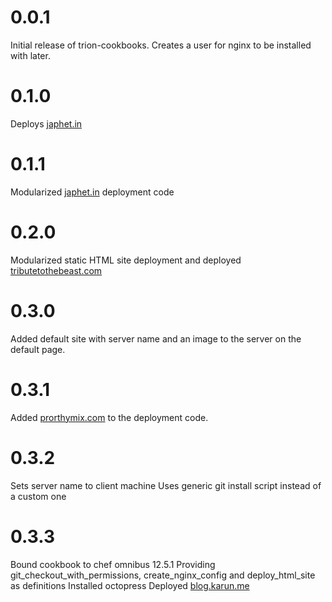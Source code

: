 # 0.0.1

Initial release of trion-cookbooks. Creates a user for nginx to be installed with later.

# 0.1.0

Deploys [japhet.in](https://japhet.in)

# 0.1.1

Modularized [japhet.in](https://japhet.in) deployment code

# 0.2.0

Modularized static HTML site deployment and deployed [tributetothebeast.com](https://tributetothebeast.com)

# 0.3.0

Added default site with server name and an image to the server on the default page.

# 0.3.1

Added [prorthymix.com](https://prorthymix.com) to the deployment code.

# 0.3.2

Sets server name to client machine
Uses generic git install script instead of a custom one

# 0.3.3

Bound cookbook to chef omnibus 12.5.1
Providing git_checkout_with_permissions, create_nginx_config and deploy_html_site as definitions
Installed octopress
Deployed [blog.karun.me](https://blog.karun.me)
